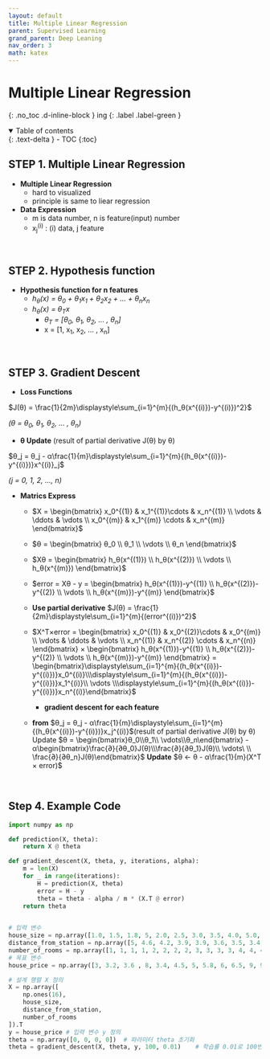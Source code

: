 ```yaml
---
layout: default
title: Multiple Linear Regression
parent: Supervised Learning
grand_parent: Deep Leaning
nav_order: 3
math: katex
---
```


# Multiple Linear Regression
{: .no_toc .d-inline-block }
ing
{: .label .label-green }
<details open markdown="block">
  <summary>
    Table of contents
  </summary>
  {: .text-delta }
- TOC
{:toc}
</details>

<!------------------------------------ STEP ------------------------------------>
## STEP 1. Multiple Linear Regression

* **Multiple Linear Regression**
	* hard to visualized
	* principle is same to liear regression
* **Data Expression**
	* m is data number, n is feature(input) number
	* x<sub>j</sub><sup>(i)</sup> : (i) data, j feature

<br>

<!------------------------------------ STEP ------------------------------------>
## STEP 2. Hypothesis function

* **Hypothesis function for n features**
	* *h<sub>θ</sub>(x)  = θ<sub>0</sub> + θ<sub>1</sub>x<sub>1</sub> + θ<sub>2</sub>x<sub>2</sub> + ... + θ<sub>n</sub>x<sub>n</sub>*
	* *h<sub>θ</sub>(x)  =  θ<sub>T</sub>x*
		* *θ<sub>T</sub> = [θ<sub>0</sub>, θ<sub>1</sub>, θ<sub>2</sub>, ... , θ<sub>n</sub>]*
		* x = [1, x<sub>1</sub>, x<sub>2</sub>, ... , x<sub>n</sub>]

<br>

<!------------------------------------ STEP ------------------------------------>
## STEP 3. Gradient Descent

* **Loss Functions**

$J(θ) = \frac{1}{2m}\displaystyle\sum_{i=1}^{m}{(h_θ(x^{(i)})-y^{(i)})^2}$

*(θ = θ<sub>0</sub>, θ<sub>1</sub>, θ<sub>2</sub>, ... , θ<sub>n</sub>)*

* **θ Update** (result of partial derivative J(θ) by θ)

$θ_j = θ_j - α\frac{1}{m}\displaystyle\sum_{i=1}^{m}{(h_θ(x^{(i)})-y^{(i)})}x^{(i)}_j$

*(j = 0, 1, 2, ..., n)*
	
* **Matrics Express**
	* $X = \begin{bmatrix} x_0^{(1)} & x_1^{(1)}\cdots & x_n^{(1)} \\ \vdots & \ddots & \vdots \\ x_0^{(m)} & x_1^{(m)} \cdots & x_n^{(m)} \end{bmatrix}$
	
	* $θ = \begin{bmatrix} θ_0 \\ θ_1 \\ \vdots \\ θ_n \end{bmatrix}$
	* $Xθ  = \begin{bmatrix} h_θ(x^{(1)}) \\ h_θ(x^{(2)}) \\ \vdots \\ h_θ(x^{(m)}) \end{bmatrix}$ 
	* $error = Xθ - y =  \begin{bmatrix} h_θ(x^{(1)})-y^{(1)} \\ h_θ(x^{(2)})-y^{(2)} \\ \vdots \\ h_θ(x^{(m)})-y^{(m)} \end{bmatrix}$
	*  **Use partial derivative** $J(θ) = \frac{1}{2m}\displaystyle\sum_{i=1}^{m}{(error^{(i)})^2}$

	* $X^T×error = \begin{bmatrix} x_0^{(1)} & x_0^{(2)}\cdots & x_0^{(m)} \\ \vdots & \ddots & \vdots \\ x_n^{(1)} & x_n^{(2)} \cdots & x_n^{(n)} \end{bmatrix} × \begin{bmatrix} h_θ(x^{(1)})-y^{(1)} \\ h_θ(x^{(2)})-y^{(2)} \\ \vdots \\ h_θ(x^{(m)})-y^{(m)} \end{bmatrix} = \begin{bmatrix}\displaystyle\sum_{i=1}^{m}{(h_θ(x^{(i)})-y^{(i)})}x_0^{(i)}\\\displaystyle\sum_{i=1}^{m}{(h_θ(x^{(i)})-y^{(i)})}x_1^{(i)}\\ \vdots \\\displaystyle\sum_{i=1}^{m}{(h_θ(x^{(i)})-y^{(i)})}x_n^{(i)}\end{bmatrix}$
		* **gradient descent for each feature**
	* **from** $θ_j = θ_j - α\frac{1}{m}\displaystyle\sum_{i=1}^{m}{(h_θ(x^{(i)})-y^{(i)})}x_j^{(i)}$(result of partial derivative J(θ) by θ)
	 Update $θ = \begin{bmatrix}θ_0\\θ_1\\ \vdots\\θ_n\end{bmatrix} - α\begin{bmatrix}\frac{∂}{∂θ_0}J(θ)\\\frac{∂}{∂θ_1}J(θ)\\ \vdots\ \\ \frac{∂}{∂θ_n}J(θ)\end{bmatrix}$
 	 **Update** $θ ← θ - α\frac{1}{m}(X^T × error)$

<br>

<!------------------------------------ STEP ------------------------------------>
## Step 4. Example Code

```python
import numpy as np

def prediction(X, theta):
    return X @ theta

def gradient_descent(X, theta, y, iterations, alpha):
    m = len(X)
    for _ in range(iterations):
        H = prediction(X, theta)
        error = H - y
        theta = theta - alpha / m * (X.T @ error)
    return theta
    

# 입력 변수
house_size = np.array([1.0, 1.5, 1.8, 5, 2.0, 2.5, 3.0, 3.5, 4.0, 5.0, 6.0, 7.0, 8.0, 8.5, 9.0, 10.0])  # 집 크기
distance_from_station = np.array([5, 4.6, 4.2, 3.9, 3.9, 3.6, 3.5, 3.4, 2.9, 2.8, 2.7, 2.3, 2.0, 1.8, 1.5, 1.0])  # 지하철역으로부터의 거리 (km)
number_of_rooms = np.array([1, 1, 1, 1, 2, 2, 2, 2, 3, 3, 3, 3, 4, 4, 4, 4])  # 방 수
# 목표 변수
house_price = np.array([3, 3.2, 3.6 , 8, 3.4, 4.5, 5, 5.8, 6, 6.5, 9, 9, 10, 12, 13, 15]) 

# 설계 행렬 X 정의
X = np.array([
    np.ones(16),
    house_size,
    distance_from_station,
    number_of_rooms
]).T
y = house_price	# 입력 변수 y 정의
theta = np.array([0, 0, 0, 0])	# 파라미터 theta 초기화
theta = gradient_descent(X, theta, y, 100, 0.01) 	# 학습률 0.01로 100번 경사 하강
```
